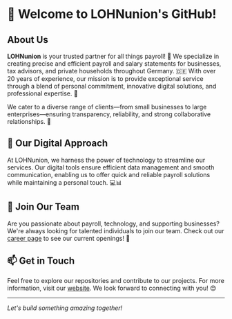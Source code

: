 # 👋 Welcome to LOHNunion's GitHub!

## About Us

**LOHNunion** is your trusted partner for all things payroll! 🎉 We specialize in creating precise and efficient payroll and salary statements for businesses, tax advisors, and private households throughout Germany. 🇩🇪 With over 20 years of experience, our mission is to provide exceptional service through a blend of personal commitment, innovative digital solutions, and professional expertise. 💼

We cater to a diverse range of clients—from small businesses to large enterprises—ensuring transparency, reliability, and strong collaborative relationships. 🤝

## 🚀 Our Digital Approach

At LOHNunion, we harness the power of technology to streamline our services. Our digital tools ensure efficient data management and smooth communication, enabling us to offer quick and reliable payroll solutions while maintaining a personal touch. 💻📊

## 🌟 Join Our Team

Are you passionate about payroll, technology, and supporting businesses? We're always looking for talented individuals to join our team. Check out our [career page](https://www.lohnunion.de/karriere) to see our current openings! 🚀

## 📫 Get in Touch

Feel free to explore our repositories and contribute to our projects. For more information, visit our [website](https://www.lohnunion.de). We look forward to connecting with you! 😊

---

*Let's build something amazing together!*